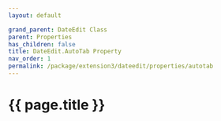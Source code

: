 ```yaml
---
layout: default

grand_parent: DateEdit Class
parent: Properties
has_children: false
title: DateEdit.AutoTab Property
nav_order: 1
permalink: /package/extension3/dateedit/properties/autotab
---
```

# {{ page.title }}
